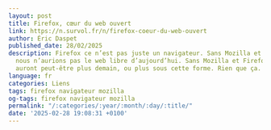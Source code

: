 ```yaml
---
layout: post
title: Fire­fox, cœur du web ouvert
link: https://n.survol.fr/n/firefox-coeur-du-web-ouvert
author: Éric Daspet
published_date: 28/02/2025
description: Fire­fox ce n’est pas juste un navi­ga­teur. Sans Mozilla et Fire­fox,
  nous n’au­rions pas le web libre d’aujourd’­hui. Sans Mozilla et Fire­fox nous n’en
  auront peut-être plus demain, ou plus sous cette forme. Rien que ça.
language: fr
categories: Liens
tags: firefox navigateur mozilla
og-tags: firefox navigateur mozilla
permalink: "/:categories/:year/:month/:day/:title/"
date: '2025-02-28 19:08:31 +0100'
---
```

